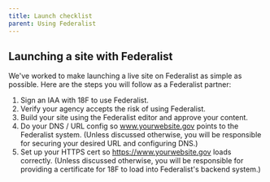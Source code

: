 ```yaml
---
title: Launch checklist
parent: Using Federalist
---
```


## Launching a site with Federalist

We've worked to make launching a live site on Federalist as simple as possible. Here are the steps you will follow as a Federalist partner:

1. Sign an IAA with 18F to use Federalist.
2. Verify your agency accepts the risk of using Federalist.
3. Build your site using the Federalist editor and approve your content.
4. Do your DNS / URL config so www.yourwebsite.gov points to the Federalist system. (Unless discussed otherwise, you will be responsible for securing your desired URL and configuring DNS.)
5. Set up your HTTPS cert so https://www.yourwebsite.gov loads correctly. (Unless discussed otherwise, you will be responsible for providing a certificate for 18F to load into Federalist's backend system.)
